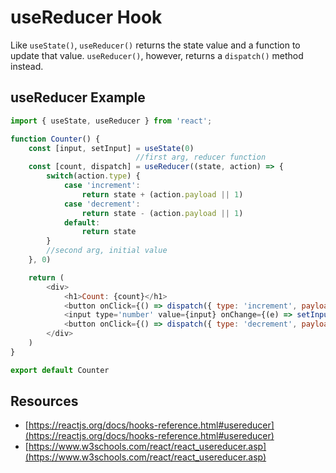 # useReducer Hook

Like `useState()`, `useReducer()` returns the state value and a function to update that value. `useReducer()`, however, returns a `dispatch()` method instead.

## useReducer Example

``` js
import { useState, useReducer } from 'react';

function Counter() {
    const [input, setInput] = useState(0)
                            //first arg, reducer function
    const [count, dispatch] = useReducer((state, action) => {
        switch(action.type) {
            case 'increment':
                return state + (action.payload || 1)
            case 'decrement':
                return state - (action.payload || 1)
            default:
                return state
        }
        //second arg, initial value
    }, 0)

    return (
        <div>
            <h1>Count: {count}</h1>
            <button onClick={() => dispatch({ type: 'increment', payload: Number(input) })}>Increment</button>
            <input type='number' value={input} onChange={(e) => setInput(e.target.value)} />
            <button onClick={() => dispatch({ type: 'decrement', payload: Number(input) })}>Decrement</button>
        </div>
    )
}

export default Counter
```

## Resources

* [https://reactjs.org/docs/hooks-reference.html#usereducer](https://reactjs.org/docs/hooks-reference.html#usereducer)
* [https://www.w3schools.com/react/react_usereducer.asp](https://www.w3schools.com/react/react_usereducer.asp)